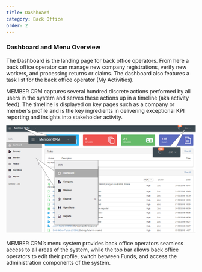 ```yaml
---
title: Dashboard
category: Back Office
order: 2
---
```


### Dashboard and Menu Overview

The Dashboard is the landing page for back office operators. From here a back office operator can manage new company registrations, verify new workers, and processing returns or claims. The dashboard also features a task list for the back office operator (My Activities).

MEMBER CRM captures several hundred discrete actions performed by all users in the system and serves these actions up in a timeline (aka activity feed). The timeline is displayed on key pages such as a company or member’s profile and is the key ingredients in delivering exceptional KPI reporting and insights into stakeholder activity.

![Dashboard](images/Back_Office/dashboard.png)

MEMBER CRM’s menu system provides back office operators seamless access to all areas of the system, while the top bar allows back office operators to edit their profile, switch between Funds, and access the administration components of the system.
